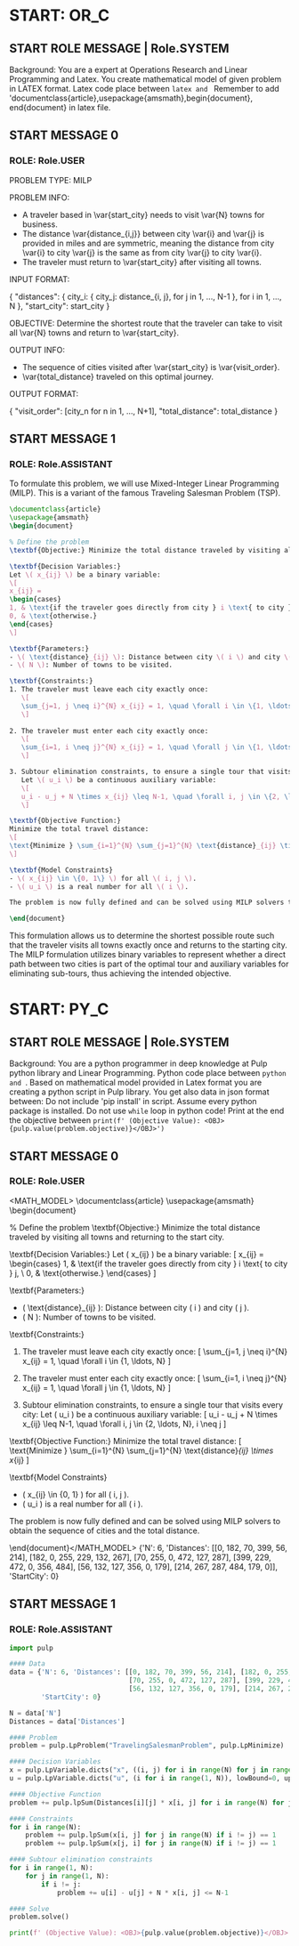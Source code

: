 # START: OR_C 
## START ROLE MESSAGE | Role.SYSTEM 
Background: You are a expert at Operations Research and Linear Programming and Latex. You create mathematical model of given problem in LATEX format. Latex code place between ```latex and ``` Remember to add 'documentclass{article},usepackage{amsmath},begin{document}, end{document} in latex file. 
## START MESSAGE 0 
### ROLE: Role.USER
<DESCRIPTION>
PROBLEM TYPE: MILP

PROBLEM INFO:

- A traveler based in \var{start_city} needs to visit \var{N} towns for business.
- The distance \var{distance_{i,j}} between city \var{i} and \var{j} is provided in miles and are symmetric, meaning the distance from city \var{i} to city \var{j} is the same as from city \var{j} to city \var{i}.
- The traveler must return to \var{start_city} after visiting all towns.

INPUT FORMAT: 

{
    "distances": {
        city_i: {
            city_j: distance_{i, j},
            for j in 1, ..., N-1
        },
        for i in 1, ..., N
    },
    "start_city": start_city
}

OBJECTIVE: Determine the shortest route that the traveler can take to visit all \var{N} towns and return to \var{start_city}.

OUTPUT INFO:

- The sequence of cities visited after \var{start_city} is \var{visit_order}.
- \var{total_distance} traveled on this optimal journey.

OUTPUT FORMAT:

{
    "visit_order": [city_n for n in 1, ..., N+1],
    "total_distance": total_distance
}
</DESCRIPTION>


## START MESSAGE 1 
### ROLE: Role.ASSISTANT
To formulate this problem, we will use Mixed-Integer Linear Programming (MILP). This is a variant of the famous Traveling Salesman Problem (TSP).

```latex
\documentclass{article}
\usepackage{amsmath}
\begin{document}

% Define the problem
\textbf{Objective:} Minimize the total distance traveled by visiting all towns and returning to the start city.

\textbf{Decision Variables:}
Let \( x_{ij} \) be a binary variable:
\[
x_{ij} = 
\begin{cases} 
1, & \text{if the traveler goes directly from city } i \text{ to city } j, \\
0, & \text{otherwise.}
\end{cases}
\]

\textbf{Parameters:}
- \( \text{distance}_{ij} \): Distance between city \( i \) and city \( j \).
- \( N \): Number of towns to be visited.

\textbf{Constraints:}
1. The traveler must leave each city exactly once:
   \[
   \sum_{j=1, j \neq i}^{N} x_{ij} = 1, \quad \forall i \in \{1, \ldots, N\}
   \]
   
2. The traveler must enter each city exactly once:
   \[
   \sum_{i=1, i \neq j}^{N} x_{ij} = 1, \quad \forall j \in \{1, \ldots, N\}
   \]

3. Subtour elimination constraints, to ensure a single tour that visits every city:
   Let \( u_i \) be a continuous auxiliary variable:
   \[
   u_i - u_j + N \times x_{ij} \leq N-1, \quad \forall i, j \in \{2, \ldots, N\}, i \neq j
   \]

\textbf{Objective Function:}
Minimize the total travel distance:
\[
\text{Minimize } \sum_{i=1}^{N} \sum_{j=1}^{N} \text{distance}_{ij} \times x_{ij}
\]

\textbf{Model Constraints}
- \( x_{ij} \in \{0, 1\} \) for all \( i, j \).
- \( u_i \) is a real number for all \( i \).

The problem is now fully defined and can be solved using MILP solvers to obtain the sequence of cities and the total distance.

\end{document}
```

This formulation allows us to determine the shortest possible route such that the traveler visits all towns exactly once and returns to the starting city. The MILP formulation utilizes binary variables to represent whether a direct path between two cities is part of the optimal tour and auxiliary variables for eliminating sub-tours, thus achieving the intended objective.

# START: PY_C 
## START ROLE MESSAGE | Role.SYSTEM 
Background: You are a python programmer in deep knowledge at Pulp python library and Linear Programming. Python code place between ```python and ```. Based on mathematical model provided in Latex format you are creating a python script in Pulp library. You get also data in json format between: <DATA></DATA> Do not include 'pip install' in script. Assume every python package is installed. Do not use `while` loop in python code! Print at the end the objective between <OBJ></OBJ> `print(f' (Objective Value): <OBJ>{pulp.value(problem.objective)}</OBJ>')` 
## START MESSAGE 0 
### ROLE: Role.USER
<MATH_MODEL>
\documentclass{article}
\usepackage{amsmath}
\begin{document}

% Define the problem
\textbf{Objective:} Minimize the total distance traveled by visiting all towns and returning to the start city.

\textbf{Decision Variables:}
Let \( x_{ij} \) be a binary variable:
\[
x_{ij} = 
\begin{cases} 
1, & \text{if the traveler goes directly from city } i \text{ to city } j, \\
0, & \text{otherwise.}
\end{cases}
\]

\textbf{Parameters:}
- \( \text{distance}_{ij} \): Distance between city \( i \) and city \( j \).
- \( N \): Number of towns to be visited.

\textbf{Constraints:}
1. The traveler must leave each city exactly once:
   \[
   \sum_{j=1, j \neq i}^{N} x_{ij} = 1, \quad \forall i \in \{1, \ldots, N\}
   \]
   
2. The traveler must enter each city exactly once:
   \[
   \sum_{i=1, i \neq j}^{N} x_{ij} = 1, \quad \forall j \in \{1, \ldots, N\}
   \]

3. Subtour elimination constraints, to ensure a single tour that visits every city:
   Let \( u_i \) be a continuous auxiliary variable:
   \[
   u_i - u_j + N \times x_{ij} \leq N-1, \quad \forall i, j \in \{2, \ldots, N\}, i \neq j
   \]

\textbf{Objective Function:}
Minimize the total travel distance:
\[
\text{Minimize } \sum_{i=1}^{N} \sum_{j=1}^{N} \text{distance}_{ij} \times x_{ij}
\]

\textbf{Model Constraints}
- \( x_{ij} \in \{0, 1\} \) for all \( i, j \).
- \( u_i \) is a real number for all \( i \).

The problem is now fully defined and can be solved using MILP solvers to obtain the sequence of cities and the total distance.

\end{document}</MATH_MODEL>
<DATA>
{'N': 6, 'Distances': [[0, 182, 70, 399, 56, 214], [182, 0, 255, 229, 132, 267], [70, 255, 0, 472, 127, 287], [399, 229, 472, 0, 356, 484], [56, 132, 127, 356, 0, 179], [214, 267, 287, 484, 179, 0]], 'StartCity': 0}</DATA>


## START MESSAGE 1 
### ROLE: Role.ASSISTANT
```python
import pulp

#### Data
data = {'N': 6, 'Distances': [[0, 182, 70, 399, 56, 214], [182, 0, 255, 229, 132, 267], 
                              [70, 255, 0, 472, 127, 287], [399, 229, 472, 0, 356, 484], 
                              [56, 132, 127, 356, 0, 179], [214, 267, 287, 484, 179, 0]], 
        'StartCity': 0}

N = data['N']
Distances = data['Distances']

#### Problem
problem = pulp.LpProblem("TravelingSalesmanProblem", pulp.LpMinimize)

#### Decision Variables
x = pulp.LpVariable.dicts("x", ((i, j) for i in range(N) for j in range(N)), cat='Binary')
u = pulp.LpVariable.dicts("u", (i for i in range(1, N)), lowBound=0, upBound=N-1, cat='Continuous')

#### Objective Function
problem += pulp.lpSum(Distances[i][j] * x[i, j] for i in range(N) for j in range(N))

#### Constraints
for i in range(N):
    problem += pulp.lpSum(x[i, j] for j in range(N) if i != j) == 1
    problem += pulp.lpSum(x[j, i] for j in range(N) if i != j) == 1

#### Subtour elimination constraints
for i in range(1, N):
    for j in range(1, N):
        if i != j:
            problem += u[i] - u[j] + N * x[i, j] <= N-1

#### Solve
problem.solve()

print(f' (Objective Value): <OBJ>{pulp.value(problem.objective)}</OBJ>')
```

